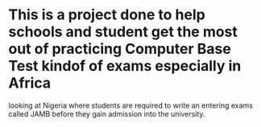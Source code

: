 # This is a project done to help schools and student get the most out of practicing Computer Base Test kindof of exams especially in Africa 
looking at Nigeria where students are required to write an entering exams called JAMB before they gain admission into the university.
